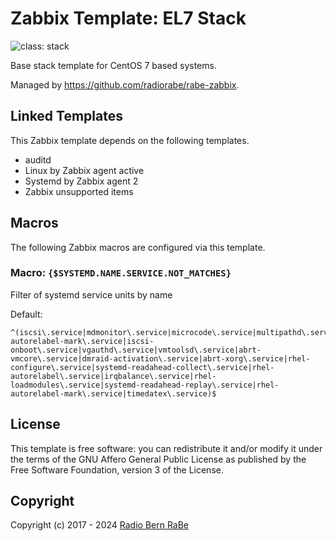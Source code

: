 # Zabbix Template: EL7 Stack

![class: stack](https://img.shields.io/badge/class-stack-00c9bf)

Base stack template for CentOS 7 based systems.

Managed by <https://github.com/radiorabe/rabe-zabbix>.


## Linked Templates

This Zabbix template depends on the following templates.

* auditd
* Linux by Zabbix agent active
* Systemd by Zabbix agent 2
* Zabbix unsupported items

## Macros

The following Zabbix macros are configured via this template.

### Macro: `{$SYSTEMD.NAME.SERVICE.NOT_MATCHES}`

Filter of systemd service units by name

Default:
```
^(iscsi\.service|mdmonitor\.service|microcode\.service|multipathd\.service|udisks2\.service|selinux-autorelabel-mark\.service|iscsi-onboot\.service|vgauthd\.service|vmtoolsd\.service|abrt-vmcore\.service|dmraid-activation\.service|abrt-xorg\.service|rhel-configure\.service|systemd-readahead-collect\.service|rhel-autorelabel\.service|irqbalance\.service|rhel-loadmodules\.service|systemd-readahead-replay\.service|rhel-autorelabel-mark\.service|timedatex\.service)$
```

## License

This template is free software: you can redistribute it and/or modify it under
the terms of the GNU Affero General Public License as published by the Free
Software Foundation, version 3 of the License.

## Copyright

Copyright (c) 2017 - 2024 [Radio Bern RaBe](http://www.rabe.ch)
